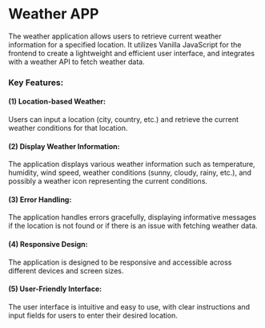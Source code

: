<h1>Weather APP</h1>

The weather application allows users to retrieve current weather information for a specified location. It utilizes Vanilla 
JavaScript for the frontend to create a lightweight and efficient user interface, and integrates with a weather API to fetch weather data.

<h3>Key Features:</h3>

<h4>(1) Location-based Weather:</h4> Users can input a location (city, country, etc.) and retrieve the current weather conditions for that location.
<h4>(2) Display Weather Information:</h4> The application displays various weather information such as temperature, humidity, wind speed, weather 
conditions (sunny, cloudy, rainy, etc.), and possibly a weather icon representing the current conditions.
<h4>(3) Error Handling:</h4> The application handles errors gracefully, displaying informative messages if the location is not found or if there is an issue with fetching weather data.
<h4>(4) Responsive Design:</h4> The application is designed to be responsive and accessible across different devices and screen sizes.
<h4>(5) User-Friendly Interface:</h4> The user interface is intuitive and easy to use, with clear instructions and input fields for users to enter their desired location.
